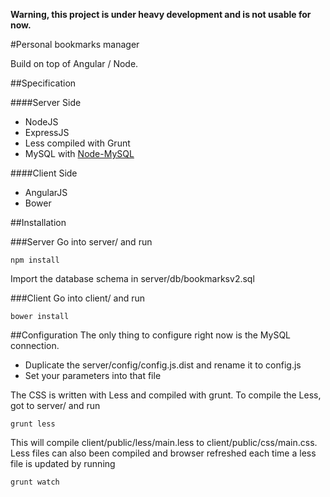 **Warning, this project is under heavy development and is not usable for now.**

#Personal bookmarks manager

Build on top of Angular / Node.

##Specification

####Server Side
* NodeJS
* ExpressJS
* Less compiled with Grunt
* MySQL with [Node-MySQL](https://github.com/felixge/node-mysql)

####Client Side 
* AngularJS
* Bower


##Installation

###Server
Go into server/ and run

    npm install
  
   
Import the database schema in server/db/bookmarksv2.sql

###Client
Go into client/ and run

    bower install

##Configuration
The only thing to configure right now is the MySQL connection.

* Duplicate the server/config/config.js.dist and rename it to config.js
* Set your parameters into that file

The CSS is written with Less and compiled with grunt. To compile the Less, got to server/ and run

    grunt less

This will compile client/public/less/main.less to client/public/css/main.css.
Less files can also been compiled and browser refreshed each time a less file is updated by running

    grunt watch
